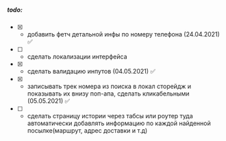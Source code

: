 ##### todo:

- [x] - добавить фетч детальной инфы по номеру телефона (24.04.2021) :white_check_mark:
- [ ] - сделать локализации интерфейса
- [x] - сделать валидацию инпутов (04.05.2021) :white_check_mark:
- [x] - записывать трек номера  из поиска в локал сторейдж и показывать их внизу поп-апа, сделать кликабельными (05.05.2021) :white_check_mark:
- [ ] - сделать страницу истории через табсы или роутер туда автоматически добавлять информацию по
    каждой найденной посылке(маршрут, адрес доставки и т.д)
